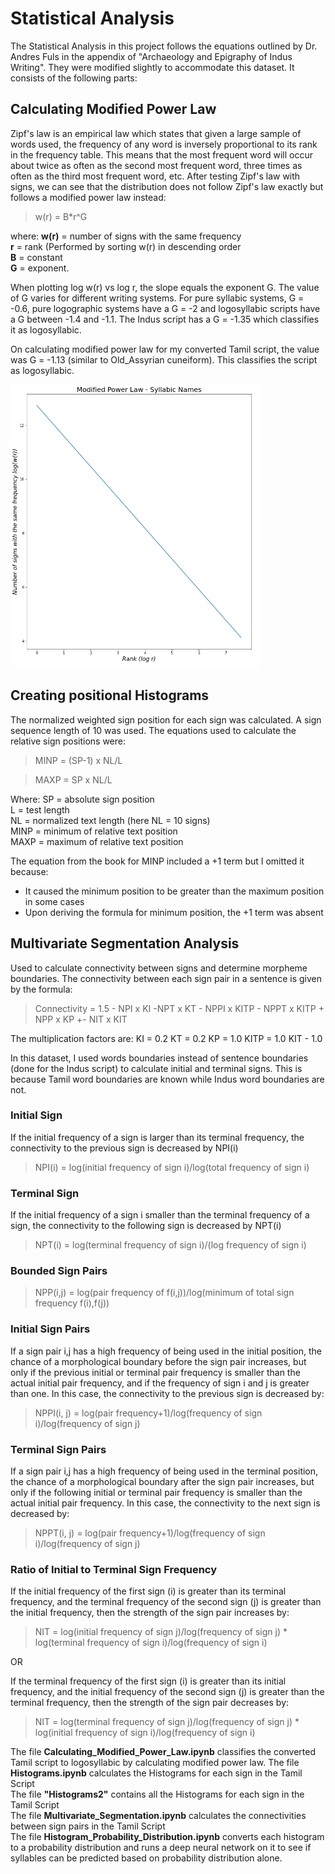 # Statistical Analysis

The Statistical Analysis in this project follows the equations outlined by Dr. Andres Fuls in the appendix of "Archaeology and Epigraphy of Indus Writing". They were modified slightly to accommodate this dataset. It consists of the following parts:

## Calculating Modified Power Law
   Zipf's law is an empirical law which states that given a large sample of words used, the frequency of any word is inversely proportional to its rank in the frequency table.  This means that the most frequent word will occur about twice as often as the second most frequent word, three times as often as the third most frequent word, etc. After testing Zipf's law with signs, we can see that the distribution does not follow Zipf's law exactly but follows a modified power law instead:
   > w(r) = B*r^G

where:
<strong>w(r)</strong> = number of signs with the same frequency <br/>
<strong>r</strong> = rank (Performed by sorting w(r) in descending order <br/>
<strong>B</strong> = constant <br/>
<strong>G</strong> = exponent. <br/>

When plotting log w(r) vs log r, the slope equals the exponent G.
The value of G varies for different writing systems. For pure syllabic systems, G = -0.6, pure logographic systems have a G = -2 and logosyllabic scripts have a G between -1.4 and -1.1. The Indus script has a G = -1.35 which classifies it as logosyllabic.

On calculating modified power law for my converted Tamil script, the value was G = -1.13 (similar to Old_Assyrian cuneiform). This classifies the script as logosyllabic.

<img src = "https://github.com/Kee2u/Deciphering_the_Indus_Valley_Script/blob/main/Statistical_Analysis/Pictures/Modified_Power_Law.PNG?raw=true" width = 400>

## Creating positional Histograms
   The normalized weighted sign position for each sign was calculated. A sign sequence length of 10 was used. 
   The equations used to calculate the relative sign positions were:
    
  >MINP = (SP-1) x NL/L
  
  >MAXP = SP x NL/L

   Where:
   SP = absolute sign position </br>
   L = test length </br>
   NL = normalized text length (here NL = 10 signs) </br>
   MINP = minimum of relative text position </br>
   MAXP = maximum of relative text   position </br>
  
  The equation from the book for MINP included a +1 term but I omitted it because:
   - It caused the minimum position to be greater than the maximum position in some cases
   - Upon deriving the formula for minimum position, the +1 term was absent
    
## Multivariate Segmentation Analysis
   Used to calculate connectivity between signs and determine morpheme boundaries. The connectivity between each sign pair in a sentence is given by the formula:

   > Connectivity = 1.5 - NPI x KI -NPT x KT - NPPI x KITP - NPPT x KITP + NPP x KP +- NIT x KIT

   The multiplication factors are:
   KI = 0.2 
   KT = 0.2
   KP = 1.0
   KITP = 1.0
   KIT - 1.0
   
   In this dataset, I used words boundaries instead of sentence boundaries (done for the Indus script) to calculate initial and terminal signs. This is because Tamil word boundaries are known while Indus word boundaries are not.
   
   ### Initial Sign
   If the initial frequency of a sign is larger than its terminal frequency, the connectivity to the previous sign is decreased by NPI(i)
   
   > NPI(i) = log(initial frequency of sign i)/log(total frequency of sign i)
   
   ### Terminal Sign
   If the initial frequency of a sign i smaller than the terminal frequency of a sign, the connectivity to the following sign is decreased by NPT(i)
   
   > NPT(i) = log(terminal frequency of sign i)/(log frequency of sign i)

   ### Bounded Sign Pairs
   
   > NPP(i,j) = log(pair frequency of f(i,j))/log(minimum of total sign frequency f(i),f(j))
   
   ### Initial Sign Pairs
   If a sign pair i,j has a high frequency of being used in the initial position, the chance of a morphological boundary before the sign pair increases, but only if the previous initial or terminal pair frequency is smaller than the actual initial pair frequency, and if the frequency of sign i and j is greater than one. In this case, the connectivity to the previous sign is decreased by:
   
   > NPPI(i, j) = log(pair frequency+1)/log(frequency of sign i)/log(frequency of sign j)
   
   ### Terminal Sign Pairs
   If a sign pair i,j has a high frequency of being used in the terminal position, the chance of a morphological boundary after the sign pair increases, but only if the following initial or terminal pair frequency is smaller than the actual initial pair frequency. In this case, the connectivity to the next sign is decreased by:

   > NPPT(i, j) = log(pair frequency+1)/log(frequency of sign i)/log(frequency of sign j)
   
   ### Ratio of Initial to Terminal Sign Frequency
   If the initial frequency of the first sign (i) is greater than its terminal frequency, and the terminal frequency of the second sign (j) is greater than the initial frequency, then the strength of the sign pair increases by:
   
   > NIT = log(initial frequency of sign j)/log(frequency of sign j) * log(terminal frequency of sign i)/log(frequency of sign i)
   
   OR
   
   If the terminal frequency of the first sign (i) is greater than its initial frequency, and the initial frequency of the second sign (j) is greater than the terminal frequency, then the strength of the sign pair decreases by:
   
   > NIT = log(terminal frequency of sign j)/log(frequency of sign j) * log(initial frequency of sign i)/log(frequency of sign i)

The file <strong>Calculating_Modified_Power_Law.ipynb</strong> classifies the converted Tamil script to logosyllabic by calculating modified power law.
The file <strong>Histograms.ipynb</strong> calculates the Histograms for each sign in the Tamil Script </br>
The file <strong>"Histograms2"</strong> contains all the Histograms for each sign in the Tamil Script </br>
The file <strong>Multivariate_Segmentation.ipynb</strong> calculates the connectivities between sign pairs in the Tamil Script </br>
The file <strong>Histogram_Probability_Distribution.ipynb</strong> converts each histogram to a probability distribution and runs a deep neural network on it to see if syllables can be predicted based on probability distribution alone.
